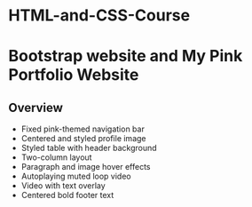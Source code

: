 # HTML-and-CSS-Course

# Bootstrap website and My Pink Portfolio Website

## Overview

- Fixed pink-themed navigation bar
- Centered and styled profile image
- Styled table with header background
- Two-column layout
- Paragraph and image hover effects
- Autoplaying muted loop video
- Video with text overlay
- Centered bold footer text
